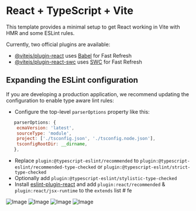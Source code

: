 # React + TypeScript + Vite

This template provides a minimal setup to get React working in Vite with HMR and some ESLint rules.

Currently, two official plugins are available:

- [@vitejs/plugin-react](https://github.com/vitejs/vite-plugin-react/blob/main/packages/plugin-react/README.md) uses [Babel](https://babeljs.io/) for Fast Refresh
- [@vitejs/plugin-react-swc](https://github.com/vitejs/vite-plugin-react-swc) uses [SWC](https://swc.rs/) for Fast Refresh

## Expanding the ESLint configuration

If you are developing a production application, we recommend updating the configuration to enable type aware lint rules:

- Configure the top-level `parserOptions` property like this:

```js
   parserOptions: {
    ecmaVersion: 'latest',
    sourceType: 'module',
    project: ['./tsconfig.json', './tsconfig.node.json'],
    tsconfigRootDir: __dirname,
   },
```

- Replace `plugin:@typescript-eslint/recommended` to `plugin:@typescript-eslint/recommended-type-checked` or `plugin:@typescript-eslint/strict-type-checked`
- Optionally add `plugin:@typescript-eslint/stylistic-type-checked`
- Install [eslint-plugin-react](https://github.com/jsx-eslint/eslint-plugin-react) and add `plugin:react/recommended` & `plugin:react/jsx-runtime` to the `extends` list
#   f e 



![Image](https://github.com/user-attachments/assets/00985bda-b439-4c1c-84e2-792dd647f9be)
![Image](https://github.com/user-attachments/assets/f8310b87-4f2c-4e3d-abc0-e9167ef317f5)
![Image](https://github.com/user-attachments/assets/3f88c27c-b196-4568-a3f3-cce8e7ba7e84)
![Image](https://github.com/user-attachments/assets/c3413d07-b06a-4450-b40d-5d0d24a42b48)
